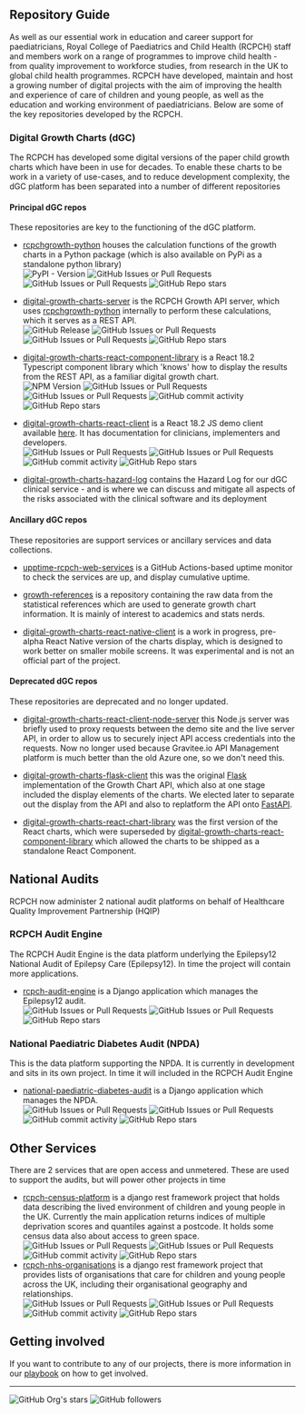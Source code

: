 ## Repository Guide

As well as our essential work in education and career support for paediatricians, Royal College of Paediatrics and Child Health (RCPCH) staff and members work on a range of programmes to improve child health - from quality improvement to workforce studies, from research in the UK to global child health programmes. RCPCH have developed, maintain and host a growing number of digital projects with the aim of improving the health and experience of care of children and young people, as well as the education and working environment of paediatricians. Below are some of the key repositories developed by the RCPCH.

### Digital Growth Charts (dGC)

The RCPCH has developed some digital versions of the paper child growth charts which have been in use for decades. To enable these charts to be work in a variety of use-cases, and to reduce development complexity, the dGC platform has been separated into a number of different repositories

#### Principal dGC repos

These repositories are key to the functioning of the dGC platform.

* [rcpchgrowth-python](https://github.com/rcpch/rcpchgrowth-python) houses the calculation functions of the growth charts in a Python package (which is also available on PyPi as a standalone python library)<br/>
  ![PyPI - Version](https://img.shields.io/pypi/v/rcpchgrowth?style=flat-square&labelColor=%2311a7f2&color=%230d0d58)
  ![GitHub Issues or Pull Requests](https://img.shields.io/github/issues/rcpch/rcpchgrowth-python?style=flat-square&labelColor=%2311a7f2&color=%230d0d58)
  ![GitHub Issues or Pull Requests](https://img.shields.io/github/issues-pr/rcpch/rcpchgrowth-python?style=flat-square&labelColor=%2311a7f2&color=%230d0d58)
  ![GitHub Repo stars](https://img.shields.io/github/stars/RCPCH/rcpchgrowth-python?style=flat-square&labelColor=%2311a7f2&color=%230d0d58)


* [digital-growth-charts-server](https://github.com/rcpch/digital-growth-charts-server) is the RCPCH Growth API server, which uses [rcpchgrowth-python](https://github.com/rcpch/rcpchgrowth-python) internally to perform these calculations, which it serves as a REST API.<br/>
![GitHub Release](https://img.shields.io/github/v/release/rcpch/digital-growth-charts-server?style=flat-square&labelColor=%2311a7f2&color=%230d0d58)
![GitHub Issues or Pull Requests](https://img.shields.io/github/issues/rcpch/digital-growth-charts-server?style=flat-square&labelColor=%2311a7f2&color=%230d0d58)
![GitHub Issues or Pull Requests](https://img.shields.io/github/issues-pr/rcpch/digital-growth-charts-server?style=flat-square&labelColor=%2311a7f2&color=%230d0d58)
![GitHub Repo stars](https://img.shields.io/github/stars/RCPCH/digital-growth-charts-server?style=flat-square&labelColor=%2311a7f2&color=%230d0d58)


* [digital-growth-charts-react-component-library](https://github.com/rcpch/digital-growth-charts-react-component-library) is a React 18.2 Typescript component library which 'knows' how to display the results from the REST API, as a familiar digital growth chart.<br/>
![NPM Version](https://img.shields.io/npm/v/%40rcpch%2Fdigital-growth-charts-react-component-library?style=flat-square&labelColor=%2311a7f2&color=%230d0d58)
![GitHub Issues or Pull Requests](https://img.shields.io/github/issues/rcpch/digital-growth-charts-react-component-library?style=flat-square&labelColor=%2311a7f2&color=%230d0d58)
![GitHub Issues or Pull Requests](https://img.shields.io/github/issues-pr/rcpch/digital-growth-charts-react-component-library?style=flat-square&labelColor=%2311a7f2&color=%230d0d58)
![GitHub commit activity](https://img.shields.io/github/commit-activity/m/rcpch/digital-growth-charts-react-component-library?style=flat-square&labelColor=%2311a7f2&color=%230d0d58)
![GitHub Repo stars](https://img.shields.io/github/stars/RCPCH/digital-growth-charts-react-component-library?style=flat-square&labelColor=%2311a7f2&color=%230d0d58)

* [digital-growth-charts-react-client](https://github.com/rcpch/digital-growth-charts-react-client) is a React 18.2 JS demo client available [here](https://growth.rcpch.ac.uk). It has documentation for clinicians, implementers and developers.<br/>
![GitHub Issues or Pull Requests](https://img.shields.io/github/issues/rcpch/digital-growth-charts-react-client?style=flat-square&labelColor=%2311a7f2&color=%230d0d58)
![GitHub Issues or Pull Requests](https://img.shields.io/github/issues-pr/rcpch/digital-growth-charts-react-client?style=flat-square&labelColor=%2311a7f2&color=%230d0d58)
![GitHub commit activity](https://img.shields.io/github/commit-activity/m/rcpch/digital-growth-charts-react-client?style=flat-square&labelColor=%2311a7f2&color=%230d0d58)
![GitHub Repo stars](https://img.shields.io/github/stars/RCPCH/digital-growth-charts-react-client?style=flat-square&labelColor=%2311a7f2&color=%230d0d58)


* [digital-growth-charts-hazard-log](https://github.com/rcpch/digital-growth-charts-hazard-log) contains the Hazard Log for our dGC clinical service - and is where we can discuss and mitigate all aspects of the risks associated with the clinical software and its deployment

#### Ancillary dGC repos

These repositories are support services or ancillary services and data collections.

* [upptime-rcpch-web-services](https://github.com/rcpch/upptime-rcpch-web-services) is a GitHub Actions-based uptime monitor to check the services are up, and display cumulative uptime.

* [growth-references](https://github.com/rcpch/growth-references) is a repository containing the raw data from the statistical references which are used to generate growth chart information. It is mainly of interest to academics and stats nerds.

* [digital-growth-charts-react-native-client](https://github.com/rcpch/digital-growth-charts-react-native-client) is a work in progress, pre-alpha React Native version of the charts display, which is designed to work better on smaller mobile screens. It was experimental and is not an official part of the project.

#### Deprecated dGC repos

These repositories are deprecated and no longer updated.

* [digital-growth-charts-react-client-node-server](https://github.com/rcpch/digital-growth-charts-react-client-node-server) this Node.js server was briefly used to proxy requests between the demo site and the live server API, in order to allow us to securely inject API access credentials into the requests. Now no longer used because Gravitee.io API Management platform is much better than the old Azure one, so we don't need this.

* [digital-growth-charts-flask-client](https://github.com/rcpch/digital-growth-charts-flask-client) this was the original [Flask](https://flask.palletsprojects.com/) implementation of the Growth Chart API, which also at one stage included the display elements of the charts. We elected later to separate out the display from the API and also to replatform the API onto [FastAPI](https://fastapi.tiangolo.com/).

* [digital-growth-charts-react-chart-library](https://github.com/rcpch/digital-growth-charts-react-chart-library) was the first version of the React charts, which were superseded by [digital-growth-charts-react-component-library](https://github.com/rcpch/digital-growth-charts-react-component-library) which allowed the charts to be shipped as a standalone React Component.

## National Audits

RCPCH now administer 2 national audit platforms on behalf of Healthcare Quality Improvement Partnership (HQIP)

### RCPCH Audit Engine

The RCPCH Audit Engine is the data platform underlying the Epilepsy12 National Audit of Epilepsy Care (Epilepsy12). In time the project will contain more applications.

* [rcpch-audit-engine](https://github.com/rcpch/rcpch-audit-engine) is a Django application which manages the Epilepsy12 audit.<br/>
![GitHub Issues or Pull Requests](https://img.shields.io/github/issues/rcpch/rcpch-audit-engine?style=flat-square&labelColor=%2311a7f2&color=%230d0d58)
![GitHub Issues or Pull Requests](https://img.shields.io/github/issues-pr/rcpch/rcpch-audit-engine?style=flat-square&labelColor=%2311a7f2&color=%230d0d58)
![GitHub Repo stars](https://img.shields.io/github/stars/RCPCH/rcpch-audit-engine?style=flat-square&labelColor=%2311a7f2&color=%230d0d58)

### National Paediatric Diabetes Audit (NPDA)

This is the data platform supporting the NPDA. It is currently in development and sits in its own project. In time it will included in the RCPCH Audit Engine
* [national-paediatric-diabetes-audit]([https://github.com/rcpch/](https://github.com/rcpch/national-paediatric-diabetes-audit)) is a Django application which manages the NPDA.<br/>
![GitHub Issues or Pull Requests](https://img.shields.io/github/issues/rcpch/national-paediatric-diabetes-audit?style=flat-square&labelColor=%2311a7f2&color=%230d0d58)
![GitHub Issues or Pull Requests](https://img.shields.io/github/issues-pr/rcpch/national-paediatric-diabetes-audit?style=flat-square&labelColor=%2311a7f2&color=%230d0d58)
![GitHub commit activity](https://img.shields.io/github/commit-activity/m/rcpch/national-paediatric-diabetes-audit?style=flat-square&labelColor=%2311a7f2&color=%230d0d58)
![GitHub Repo stars](https://img.shields.io/github/stars/RCPCH/national-paediatric-diabetes-audit?style=flat-square&labelColor=%2311a7f2&color=%230d0d58)

## Other Services

There are 2 services that are open access and unmetered. These are used to support the audits, but will power other projects in time

* [rcpch-census-platform](https://github.com/rcpch/rcpch-census-platform) is a django rest framework project that holds data describing the lived environment of children and young people in the UK. Currently the main application returns indices of multiple deprivation scores and quantiles against a postcode. It holds some census data also about access to green space.<br/>
![GitHub Issues or Pull Requests](https://img.shields.io/github/issues/rcpch/rcpch-census-platform?style=flat-square&labelColor=%2311a7f2&color=%230d0d58)
![GitHub Issues or Pull Requests](https://img.shields.io/github/issues-pr/rcpch/rcpch-census-platform?style=flat-square&labelColor=%2311a7f2&color=%230d0d58)
![GitHub commit activity](https://img.shields.io/github/commit-activity/m/rcpch/rcpch-census-platform?style=flat-square&labelColor=%2311a7f2&color=%230d0d58)
![GitHub Repo stars](https://img.shields.io/github/stars/RCPCH/rcpch-census-platform?style=flat-square&labelColor=%2311a7f2&color=%230d0d58)
* [rcpch-nhs-organisations](https://github.com/rcpch/rcpch-nhs-organisations) is a django rest framework project that provides lists of organisations that care for children and young people across the UK, including their organisational geography and relationships.<br/>
![GitHub Issues or Pull Requests](https://img.shields.io/github/issues/rcpch/rcpch-nhs-organisations?style=flat-square&labelColor=%2311a7f2&color=%230d0d58)
![GitHub Issues or Pull Requests](https://img.shields.io/github/issues-pr/rcpch/rcpch-nhs-organisations?style=flat-square&labelColor=%2311a7f2&color=%230d0d58)
![GitHub commit activity](https://img.shields.io/github/commit-activity/m/rcpch/rcpch-nhs-organisations?style=flat-square&labelColor=%2311a7f2&color=%230d0d58)
![GitHub Repo stars](https://img.shields.io/github/stars/RCPCH/rcpch-nhs-organisations?style=flat-square&labelColor=%2311a7f2&color=%230d0d58)

## Getting involved

If you want to contribute to any of our projects, there is more information in our [playbook](https://playbook.rcpch.tech/) on how to get involved.

---

![GitHub Org's stars](https://img.shields.io/github/stars/rcpch?style=for-the-badge&labelColor=%2311a7f2&color=%230d0d58)
![GitHub followers](https://img.shields.io/github/followers/rcpch?style=for-the-badge&labelColor=%2311a7f2&color=%230d0d58)






